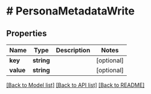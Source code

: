 # # PersonaMetadataWrite

## Properties

Name | Type | Description | Notes
------------ | ------------- | ------------- | -------------
**key** | **string** |  | [optional]
**value** | **string** |  | [optional]

[[Back to Model list]](../../README.md#models) [[Back to API list]](../../README.md#endpoints) [[Back to README]](../../README.md)
